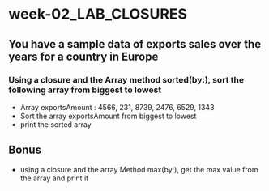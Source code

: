 # week-02_LAB_CLOSURES

## You have a sample data of exports sales over the years for a country in Europe
### Using a closure and the Array method sorted(by:), sort the following array from biggest to lowest 

- Array exportsAmount : 4566, 231, 8739, 2476, 6529, 1343 
- Sort the array exportsAmount from biggest to lowest
- print the sorted array


## Bonus
- using a closure and the array Method max(by:), get the max value from the array and print it

